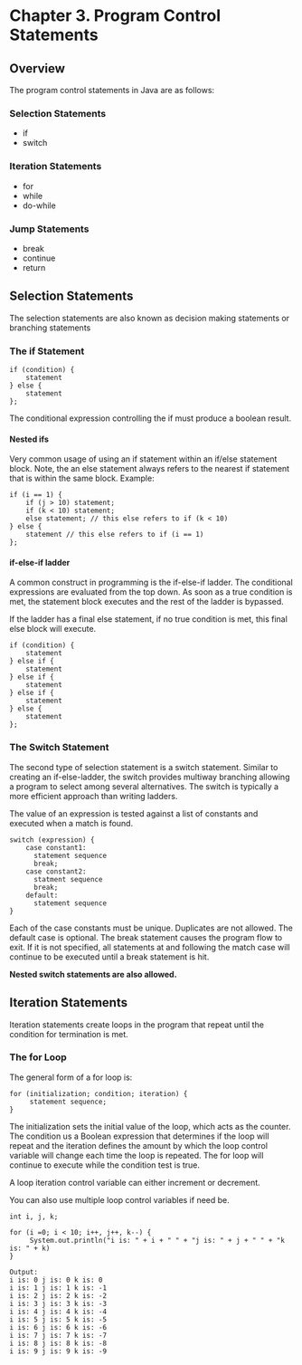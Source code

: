 # Chapter 3. Program Control Statements

## Overview

The program control statements in Java are as follows:

### Selection Statements
* if
* switch

### Iteration Statements
* for
* while
* do-while

### Jump Statements
* break
* continue
* return

## Selection Statements
The selection statements are also known as decision making statements or branching statements

### The if Statement

```aidl
if (condition) {
    statement
} else {
    statement
};

```
The conditional expression controlling the if must produce a boolean result.

#### Nested ifs
Very common usage of using an if statement within an if/else statement block. Note, the an else statement
always refers to the nearest if statement that is within the same block. 
Example:
```aidl
if (i == 1) {
    if (j > 10) statement;
    if (k < 10) statement;
    else statement; // this else refers to if (k < 10)
} else {
    statement // this else refers to if (i == 1)
};

```

#### if-else-if ladder
A common construct in programming is the if-else-if ladder. The conditional expressions are evaluated from 
the top down. As soon as a true condition is met, the statement block executes and the rest of the ladder is 
bypassed.

If the ladder has a final else statement, if no true condition is met, this final else block will execute.
```aidl
if (condition) {
    statement
} else if {
    statement
} else if {
    statement
} else if {
    statement
} else {
    statement
};

```

### The Switch Statement
The second type of selection statement is a switch statement. Similar to creating an if-else-ladder,
the switch provides multiway branching allowing a program to select among several alternatives.
The switch is typically a more efficient approach than writing ladders.

The value of an expression is tested against a list of constants and executed when a match is found.
```aidl
switch (expression) {
    case constant1:
      statement sequence
      break; 
    case constant2:
      statment sequence
      break;
    default:
      statement sequence
}

```
Each of the case constants must be unique. Duplicates are not allowed.
The default case is optional.
The break statement causes the program flow to exit. If it is not specified, all statements at and
following the match case will continue to be executed until a break statement is hit.

**Nested switch statements are also allowed.**

## Iteration Statements
Iteration statements create loops in the program that repeat until the condition for termination 
is met. 

### The for Loop

The general form of a for loop is: 
```aidl
for (initialization; condition; iteration) {
     statement sequence;
}
```
The initialization sets the initial value of the loop, which acts as the counter. The condition us a Boolean expression that determines
if the loop will repeat and the iteration defines the amount by which the loop control variable will change each time the loop is repeated.
The for loop will continue to execute while the condition test is true.

A loop iteration control variable can either increment or decrement.

You can also use multiple loop control variables if need be.
```aidl
int i, j, k;

for (i =0; i < 10; i++, j++, k--) {
     System.out.println("i is: " + i + " " + "j is: " + j + " " + "k is: " + k)
}

Output:
i is: 0 j is: 0 k is: 0
i is: 1 j is: 1 k is: -1
i is: 2 j is: 2 k is: -2
i is: 3 j is: 3 k is: -3
i is: 4 j is: 4 k is: -4
i is: 5 j is: 5 k is: -5
i is: 6 j is: 6 k is: -6
i is: 7 j is: 7 k is: -7
i is: 8 j is: 8 k is: -8
i is: 9 j is: 9 k is: -9
```


